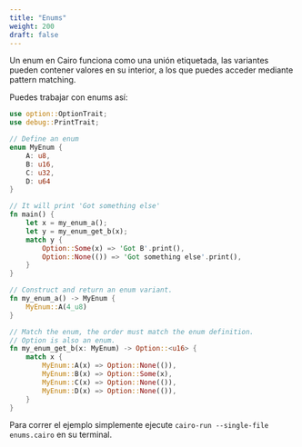 ```yaml
---
title: "Enums"
weight: 200
draft: false
---
```


Un enum en Cairo funciona como una unión etiquetada, las variantes pueden contener valores en su interior, a los que puedes acceder mediante pattern matching.

Puedes trabajar con enums así:

```rust {.codebox}
use option::OptionTrait;
use debug::PrintTrait;

// Define an enum
enum MyEnum {
    A: u8,
    B: u16,
    C: u32,
    D: u64
}

// It will print 'Got something else'
fn main() {
    let x = my_enum_a();
    let y = my_enum_get_b(x);
    match y {
        Option::Some(x) => 'Got B'.print(),
        Option::None(()) => 'Got something else'.print(),
    } 
}

// Construct and return an enum variant.
fn my_enum_a() -> MyEnum {
    MyEnum::A(4_u8)
}

// Match the enum, the order must match the enum definition.
// Option is also an enum.
fn my_enum_get_b(x: MyEnum) -> Option::<u16> {
    match x {
        MyEnum::A(x) => Option::None(()),
        MyEnum::B(x) => Option::Some(x),
        MyEnum::C(x) => Option::None(()),
        MyEnum::D(x) => Option::None(()),
    }
}
```
Para correr el ejemplo simplemente ejecute `cairo-run --single-file enums.cairo` en su terminal.
